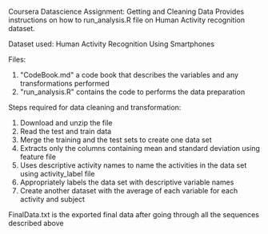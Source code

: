Coursera Datascience Assignment: Getting and Cleaning Data
Provides instructions on how to run_analysis.R file on Human Activity recognition dataset.

Dataset used: Human Activity Recognition Using Smartphones

Files:
1. "CodeBook.md" a code book that describes the variables and any transformations performed 
2. "run_analysis.R" contains the code to performs the data preparation 

Steps required for data cleaning and transformation:
1. Download and unzip the file
2. Read the test and train data
3. Merge the training and the test sets to create one data set
4. Extracts only the columns containing mean and standard deviation using feature file
5. Uses descriptive activity names to name the activities in the data set using activity_label file
6. Appropriately labels the data set with descriptive variable names
7. Create another dataset with the average of each variable for each activity and  subject

FinalData.txt is the exported final data after going through all the sequences described above
